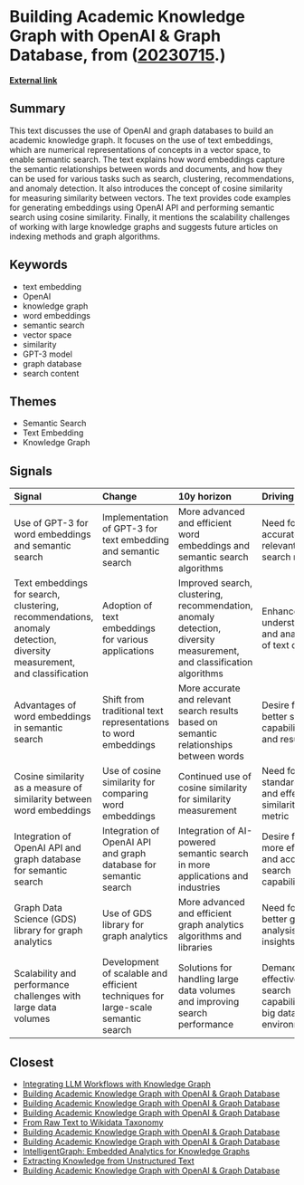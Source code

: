 # __Building Academic Knowledge Graph with OpenAI & Graph Database__, from ([20230715](https://kghosh.substack.com/p/20230715).)

__[External link](https://medium.com/@yu-joshua/building-an-academic-knowledge-graph-with-openai-graph-database-part-3-bc86b22617a2)__



## Summary

This text discusses the use of OpenAI and graph databases to build an academic knowledge graph. It focuses on the use of text embeddings, which are numerical representations of concepts in a vector space, to enable semantic search. The text explains how word embeddings capture the semantic relationships between words and documents, and how they can be used for various tasks such as search, clustering, recommendations, and anomaly detection. It also introduces the concept of cosine similarity for measuring similarity between vectors. The text provides code examples for generating embeddings using OpenAI API and performing semantic search using cosine similarity. Finally, it mentions the scalability challenges of working with large knowledge graphs and suggests future articles on indexing methods and graph algorithms.

## Keywords

* text embedding
* OpenAI
* knowledge graph
* word embeddings
* semantic search
* vector space
* similarity
* GPT-3 model
* graph database
* search content

## Themes

* Semantic Search
* Text Embedding
* Knowledge Graph

## Signals

| Signal                                                                                                                | Change                                                                           | 10y horizon                                                                                                          | Driving force                                                     |
|:----------------------------------------------------------------------------------------------------------------------|:---------------------------------------------------------------------------------|:---------------------------------------------------------------------------------------------------------------------|:------------------------------------------------------------------|
| Use of GPT-3 for word embeddings and semantic search                                                                  | Implementation of GPT-3 for text embedding and semantic search                   | More advanced and efficient word embeddings and semantic search algorithms                                           | Need for more accurate and relevant search results                |
| Text embeddings for search, clustering, recommendations, anomaly detection, diversity measurement, and classification | Adoption of text embeddings for various applications                             | Improved search, clustering, recommendation, anomaly detection, diversity measurement, and classification algorithms | Enhanced understanding and analysis of text data                  |
| Advantages of word embeddings in semantic search                                                                      | Shift from traditional text representations to word embeddings                   | More accurate and relevant search results based on semantic relationships between words                              | Desire for better search capabilities and results                 |
| Cosine similarity as a measure of similarity between word embeddings                                                  | Use of cosine similarity for comparing word embeddings                           | Continued use of cosine similarity for similarity measurement                                                        | Need for a standardized and effective similarity metric           |
| Integration of OpenAI API and graph database for semantic search                                                      | Integration of OpenAI API and graph database for semantic search                 | Integration of AI-powered semantic search in more applications and industries                                        | Desire for more efficient and accurate search capabilities        |
| Graph Data Science (GDS) library for graph analytics                                                                  | Use of GDS library for graph analytics                                           | More advanced and efficient graph analytics algorithms and libraries                                                 | Need for better graph analysis and insights                       |
| Scalability and performance challenges with large data volumes                                                        | Development of scalable and efficient techniques for large-scale semantic search | Solutions for handling large data volumes and improving search performance                                           | Demand for effective search capabilities in big data environments |

## Closest

* [Integrating LLM Workflows with Knowledge Graph](1739f639d5bfca8e60d7750e29cc6ab3)
* [Building Academic Knowledge Graph with OpenAI & Graph Database](b4486b71505e7322a530fb28cd275f82)
* [Building Academic Knowledge Graph with OpenAI & Graph Database](b4486b71505e7322a530fb28cd275f82)
* [Building Academic Knowledge Graph with OpenAI & Graph Database](b4486b71505e7322a530fb28cd275f82)
* [From Raw Text to Wikidata Taxonomy](b4b3684ed3f7fe2919c76e36d4838cd9)
* [Building Academic Knowledge Graph with OpenAI & Graph Database](b4486b71505e7322a530fb28cd275f82)
* [Building Academic Knowledge Graph with OpenAI & Graph Database](b4486b71505e7322a530fb28cd275f82)
* [IntelligentGraph: Embedded Analytics for Knowledge Graphs](b5edec166878e4119b62bd9446a6e214)
* [Extracting Knowledge from Unstructured Text](5d04744a3bee2ab6564f5e2ff60136d8)
* [Building Academic Knowledge Graph with OpenAI & Graph Database](b4486b71505e7322a530fb28cd275f82)